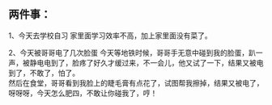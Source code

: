 ## 两件事：

1、今天去学校自习
家里面学习效率不高，加上家里面没有菜了。

2、今天被哥哥电了几次脸蛋
今天等地铁时候，哥哥手无意中碰到我的脸蛋，趴一声，被静电电到了，脸疼了好久才缓过来，不一会儿，他又试了一下，结果又被电到了，不敢了，怕了。<br/>
然后在食堂，哥哥看到我脸上的睫毛膏有点花了，试图帮我擦掉，结果又被电了，呀呀呀，今天怎么肥四，不敢让你碰我了，哼！
